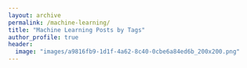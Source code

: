 ```yaml
---
layout: archive
permalink: /machine-learning/
title: "Machine Learning Posts by Tags"
author_profile: true
header:
  image: "images/a9816fb9-1d1f-4a62-8c40-0cbe6a84ed6b_200x200.png"
---
```

